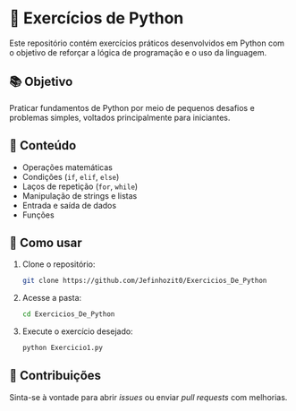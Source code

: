 # 🐍 Exercícios de Python

Este repositório contém exercícios práticos desenvolvidos em Python com o objetivo de reforçar a lógica de programação e o uso da linguagem.

## 📚 Objetivo

Praticar fundamentos de Python por meio de pequenos desafios e problemas simples, voltados principalmente para iniciantes.

## 📁 Conteúdo

* Operações matemáticas
* Condições (`if`, `elif`, `else`)
* Laços de repetição (`for`, `while`)
* Manipulação de strings e listas
* Entrada e saída de dados
* Funções

## 🚀 Como usar

1. Clone o repositório:

   ```bash
   git clone https://github.com/Jefinhozit0/Exercicios_De_Python
   ```

2. Acesse a pasta:

   ```bash
   cd Exercicios_De_Python
   ```

3. Execute o exercício desejado:

   ```bash
   python Exercicio1.py
   ```

## 🤝 Contribuições

Sinta-se à vontade para abrir *issues* ou enviar *pull requests* com melhorias.

